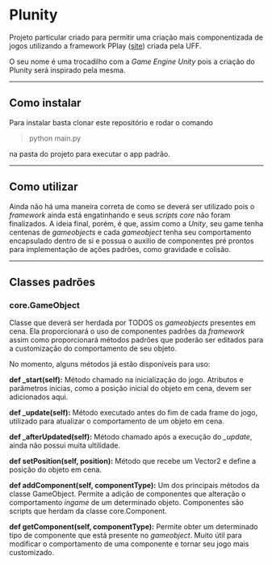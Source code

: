 # Plunity

Projeto particular criado para permitir uma criação mais componentizada de jogos utilizando a framework PPlay ([site](http://www2.ic.uff.br/pplay/)) criada pela UFF.

O seu nome é uma trocadilho com a *Game Engine Unity* pois a criação do Plunity será inspirado pela mesma.

---
## Como instalar
Para instalar basta clonar este repositório e rodar o comando 

> python main.py

na pasta do projeto para executar o app padrão.

---
## Como utilizar
Ainda não há uma maneira correta de como se deverá ser utilizado pois o *framework* ainda está engatinhando e seus *scripts core* não foram finalizados. A ideia final, porém, é que, assim como a *Unity*, seu game tenha centenas de *gameobjects* e cada *gameobject* tenha seu comportamento encapsulado dentro de si e possua o auxilio de componentes pré prontos para implementação de ações padrões, como gravidade e colisão.

---
## Classes padrões

### core.GameObject
Classe que deverá ser herdada por TODOS os *gameobjects* presentes em cena. Ela proporcionará o uso de componentes padrões da *framework* assim como proporcionará métodos padrões que poderão ser editados para a customização do comportamento de seu objeto.

No momento, alguns métodos já estão disponíveis para uso:

**def _start(self):**
Método chamado na inicialização do jogo. Atributos e parâmetros inicias, como a posição inicial do objeto em cena, devem ser adicionados aqui.

**def _update(self):**
Método executado antes do fim de cada frame do jogo, utilizado para atualizar o comportamento de um objeto em cena.

**def _afterUpdated(self):**
Método chamado após a execução do *_update*, ainda não possui muita ultilidade.

**def setPosition(self, position):**
Método que recebe um Vector2 e define a posição do objeto em cena.

**def addComponent(self, componentType):**
Um dos principais métodos da classe GameObject. Permite a adição de componentes que alteração o comportamento *ingame* de um determinado objeto. Componentes são scripts que herdam da classe core.Component.

**def getComponent(self, componentType):**
Permite obter um determinado tipo de componente que está presente no *gameobject*. Muito útil para modificar o comportamento de uma componente e tornar seu jogo mais customizado.